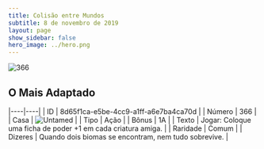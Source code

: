 ```yaml
---
title: Colisão entre Mundos
subtitle: 8 de novembro de 2019
layout: page
show_sidebar: false
hero_image: ../hero.png
---
```


![366](https://cdn.keyforgegame.com/media/card_front/pt/452_366_86R9P57WF86H_pt.png)

## O Mais Adaptado

|----|----|
| ID | 8d65f1ca-e5be-4cc9-a1ff-a6e7ba4ca70d |
| Número | 366 |
| Casa | ![Untamed](https://archonarcana.com/images/thumb/b/bd/Untamed.png/22px-Untamed.png "Indomados") |
| Tipo | Ação |
| Bônus | 1A |
| Texto | Jogar: Coloque uma ficha de poder +1 em cada criatura amiga. |
| Raridade | Comum |
| Dizeres | Quando dois biomas se encontram,  nem tudo sobrevive. |
